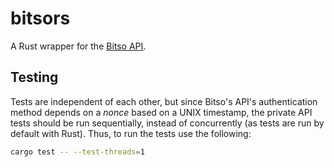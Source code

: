 # bitsors
A Rust wrapper for the [Bitso API](https://bitso.com/api_info/).



## Testing

Tests are independent of each other, but since Bitso's API's authentication method depends on a *nonce* based on a UNIX timestamp, the private API tests should be run sequentially, instead of concurrently (as tests are run by default with Rust). Thus, to run the tests use the following: 

```bash
cargo test -- --test-threads=1
```

